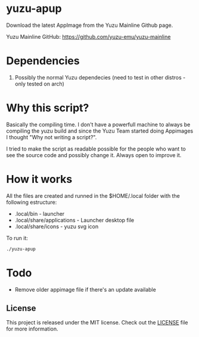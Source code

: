 # yuzu-apup

Download the latest AppImage from the Yuzu Mainline Github page.

Yuzu Mainline GitHub: https://github.com/yuzu-emu/yuzu-mainline

# Dependencies

1. Possibly the normal Yuzu dependecies (need to test in other distros - only tested on arch)

# Why this script?

Basically the compiling time. I don't have a powerfull machine to always be compiling the yuzu build and since the Yuzu Team started doing Appimages I thought "Why not writing a script?".

I tried to make the script as readable possible for the people who want to see the source code and possibly change it. Always open to improve it.

# How it works

All the files are created and runned in the $HOME/.local folder with the following estructure:
  * .local/bin - launcher
  * .local/share/applications - Launcher desktop file
  * .local/share/icons - yuzu svg icon

To run it:

```bash
./yuzu-apup
```
# Todo

* Remove older appimage file if there's an update available

## License
This project is released under the MIT license.
Check out the [LICENSE](LICENSE) file for more information.
